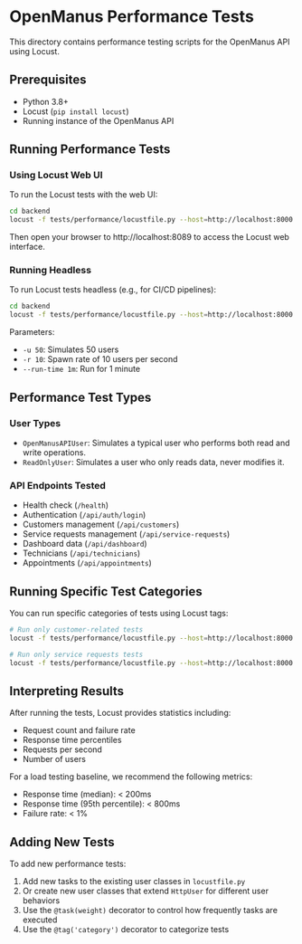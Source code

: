 # OpenManus Performance Tests

This directory contains performance testing scripts for the OpenManus API using Locust.

## Prerequisites

- Python 3.8+
- Locust (`pip install locust`)
- Running instance of the OpenManus API

## Running Performance Tests

### Using Locust Web UI

To run the Locust tests with the web UI:

```bash
cd backend
locust -f tests/performance/locustfile.py --host=http://localhost:8000
```

Then open your browser to http://localhost:8089 to access the Locust web interface.

### Running Headless

To run Locust tests headless (e.g., for CI/CD pipelines):

```bash
cd backend
locust -f tests/performance/locustfile.py --host=http://localhost:8000 --headless -u 50 -r 10 --run-time 1m
```

Parameters:
- `-u 50`: Simulates 50 users
- `-r 10`: Spawn rate of 10 users per second
- `--run-time 1m`: Run for 1 minute

## Performance Test Types

### User Types

- `OpenManusAPIUser`: Simulates a typical user who performs both read and write operations.
- `ReadOnlyUser`: Simulates a user who only reads data, never modifies it.

### API Endpoints Tested

- Health check (`/health`)
- Authentication (`/api/auth/login`)
- Customers management (`/api/customers`)
- Service requests management (`/api/service-requests`)
- Dashboard data (`/api/dashboard`)
- Technicians (`/api/technicians`)
- Appointments (`/api/appointments`)

## Running Specific Test Categories

You can run specific categories of tests using Locust tags:

```bash
# Run only customer-related tests
locust -f tests/performance/locustfile.py --host=http://localhost:8000 --tags customers

# Run only service requests tests
locust -f tests/performance/locustfile.py --host=http://localhost:8000 --tags service_requests
```

## Interpreting Results

After running the tests, Locust provides statistics including:
- Request count and failure rate
- Response time percentiles
- Requests per second
- Number of users

For a load testing baseline, we recommend the following metrics:
- Response time (median): < 200ms
- Response time (95th percentile): < 800ms
- Failure rate: < 1%

## Adding New Tests

To add new performance tests:
1. Add new tasks to the existing user classes in `locustfile.py`
2. Or create new user classes that extend `HttpUser` for different user behaviors
3. Use the `@task(weight)` decorator to control how frequently tasks are executed
4. Use the `@tag('category')` decorator to categorize tests 
